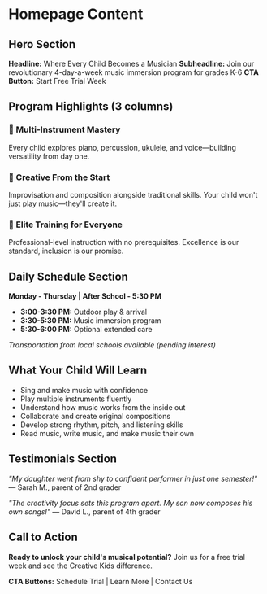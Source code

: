 # Homepage Content

## Hero Section
**Headline:** Where Every Child Becomes a Musician
**Subheadline:** Join our revolutionary 4-day-a-week music immersion program for grades K-6
**CTA Button:** Start Free Trial Week

## Program Highlights (3 columns)
### 🎵 Multi-Instrument Mastery
Every child explores piano, percussion, ukulele, and voice—building versatility from day one.

### 🎨 Creative From the Start
Improvisation and composition alongside traditional skills. Your child won't just play music—they'll create it.

### 🌟 Elite Training for Everyone
Professional-level instruction with no prerequisites. Excellence is our standard, inclusion is our promise.

## Daily Schedule Section
**Monday - Thursday | After School - 5:30 PM**
- **3:00-3:30 PM:** Outdoor play & arrival
- **3:30-5:30 PM:** Music immersion program
- **5:30-6:00 PM:** Optional extended care

*Transportation from local schools available (pending interest)*

## What Your Child Will Learn
- Sing and make music with confidence
- Play multiple instruments fluently
- Understand how music works from the inside out
- Collaborate and create original compositions
- Develop strong rhythm, pitch, and listening skills
- Read music, write music, and make music their own

## Testimonials Section
*"My daughter went from shy to confident performer in just one semester!"*
— Sarah M., parent of 2nd grader

*"The creativity focus sets this program apart. My son now composes his own songs!"*
— David L., parent of 4th grader

## Call to Action
**Ready to unlock your child's musical potential?**
Join us for a free trial week and see the Creative Kids difference.

**CTA Buttons:** Schedule Trial | Learn More | Contact Us